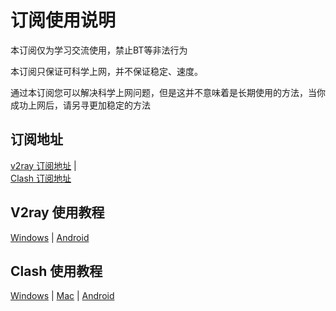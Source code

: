 # 订阅使用说明

本订阅仅为学习交流使用，禁止BT等非法行为

本订阅只保证可科学上网，并不保证稳定、速度。

通过本订阅您可以解决科学上网问题，但是这并不意味着是长期使用的方法，当你成功上网后，请另寻更加稳定的方法

## 订阅地址
[v2ray 订阅地址](https://api.dler.io/sub?target=v2ray&url=https%3A%2F%2Fxfxdy.qiqis.ml%2Fv2%2Fv2ray.txt&insert=false)  |  
[Clash 订阅地址](https://api.dler.io/sub?target=clash&new_name=true&url=https%3A%2F%2Fxfxdy.qiqis.ml%2Fv2%2Fv2ray.txt&insert=false&config=https%3A%2F%2Fraw.githubusercontent.com%2FACL4SSR%2FACL4SSR%2Fmaster%2FClash%2Fconfig%2FACL4SSR_Online_AdblockPlus.ini)

## V2ray 使用教程

[Windows](https://github.com/selierlin/Share-SSR-V2ray/blob/master/V2ray/V2rayN_Windows.md) | [Android](https://github.com/selierlin/Share-SSR-V2ray/blob/master/V2ray/V2ray_Android.md)

## Clash 使用教程

[Windows](https://github.com/selierlin/Share-SSR-V2ray/blob/master/Clash/Clash_Windows.md)  |  [Mac](https://github.com/selierlin/Share-SSR-V2ray/blob/master/Clash/Clash_Mac.md) |  [Android](https://github.com/selierlin/Share-SSR-V2ray/blob/master/Clash/Clash_Android.md) 
